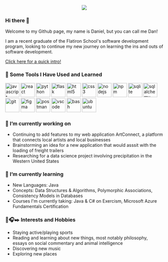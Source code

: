 <p align="center">
  <img src="https://capsule-render.vercel.app/api?text=Hey Everyone! &animation=fadeIn&type=waving&color=gradient&height=100"/>
</p>


### Hi there 👋
Welcome to my Github page, my name is Daniel, but you can call me Dan!

I am a recent graduate of the Flatiron School's software development program, looking to continue my new journey on learning the ins and outs of software development. 

[Click here for a quick intro!](https://www.loom.com/share/728f496d2b5949669a1cffe8bfd0d88d?sid=815b7e7d-abb2-4153-adb7-509b7c0be954)

### 🚀 Some Tools I Have Used and Learned
<p align="left">
<img src="https://cdn.jsdelivr.net/gh/devicons/devicon/icons/javascript/javascript-original.svg" alt="javascript" width="45" height="45"/>
<img src="https://cdn.jsdelivr.net/gh/devicons/devicon/icons/react/react-original.svg" alt="react" width="45" height="45"/>
<img src="https://cdn.jsdelivr.net/gh/devicons/devicon/icons/python/python-original.svg" alt="python" width="45" height="45"/>
<img src="https://cdn.jsdelivr.net/gh/devicons/devicon/icons/flask/flask-original.svg" alt="flask" width="45" height="45"/>
<img src="https://cdn.jsdelivr.net/gh/devicons/devicon/icons/html5/html5-original.svg" alt="html5" width="45" height="45"/>
<img src="https://cdn.jsdelivr.net/gh/devicons/devicon/icons/css3/css3-original.svg" alt="css3" width="45" height="45"/>
<img src="https://cdn.jsdelivr.net/gh/devicons/devicon@latest/icons/nodejs/nodejs-original-wordmark.svg" alt="nodejs" width="45" height="45"/>
<img src="https://cdn.jsdelivr.net/gh/devicons/devicon@latest/icons/npm/npm-original-wordmark.svg" alt="npm" width="45" height="45"/>
<img src="https://cdn.jsdelivr.net/gh/devicons/devicon/icons/sqlite/sqlite-original.svg" alt="sqlite" width="45" height="45"/>
<img src="https://cdn.jsdelivr.net/gh/devicons/devicon/icons/sqlalchemy/sqlalchemy-original.svg" alt="sqlalchemy" width="45" height="45"/>
<img src="https://cdn.jsdelivr.net/gh/devicons/devicon/icons/git/git-original.svg" alt="git" width="45" height="45"/>
<img src="https://cdn.jsdelivr.net/gh/devicons/devicon@latest/icons/figma/figma-original.svg" alt="figma" width="45" height="45" />
<img src="https://cdn.jsdelivr.net/gh/devicons/devicon@latest/icons/postman/postman-original.svg" alt="postman" width="45" height="45" />
<img src="https://cdn.jsdelivr.net/gh/devicons/devicon/icons/vscode/vscode-original.svg" alt="vscode" width="45" height="45"/>
<img src="https://cdn.jsdelivr.net/gh/devicons/devicon/icons/bash/bash-original.svg" alt="bash" width="45" height="45"/>
<img src="https://cdn.jsdelivr.net/gh/devicons/devicon@latest/icons/ubuntu/ubuntu-original.svg" alt="ubuntu" width="45" height="45" />
</p>

### 🔭 I’m currently working on
* Continuing to add features to my web application ArtConnect, a platform that connects local artists and local businesses
* Brainstorming an idea for a new application that would asssit with the loading of freight trailers
* Researching for a data science project involving precipitation in the Western United States

### 🌱 I’m currently learning
* New Languages: Java
* Concepts: Data Structures & Algorithms, Polymorphic Associations, Consistency Models in Databases
* Courses I'm currently taking: Java & C# on Exercism, Microsoft Azure Fundamentals Certification

### 🏀🎧✒️ Interests and Hobbies
* Staying active/playing sports
* Reading and learning about new things, most notably philosophy, essays on social commentary and animal intelligence
* Discovering new music
* Exploring new places
